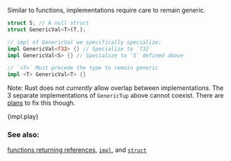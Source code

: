 Similar to functions, implementations require care to remain generic.

```rust
struct S; // A null struct
struct GenericVal<T>(T,);

// impl of GenericVal we specifically specialize:
impl GenericVal<f32> {} // Specialize to `f32`
impl GenericVal<S> {} // Specialize to `S` defined above

// `<T>` Must precede the type to remain generic
impl <T> GenericVal<T> {}
```

Note: Rust does not *currently* allow overlap between implementations. The
3 separate implementations of `GenericTup` above cannot coexist. There are
[plans][specialization_plans] to fix this though.

{impl.play}

### See also:

[functions returning references][fn], [`impl`][methods], and [`struct`][structs]


[fn]: /scope/lifetime/fn.html
[methods]: /fn/methods.html
[specialization_plans]: http://blog.rust-lang.org/2015/05/11/traits.html#the-future
[structs]: /custom_types/structs.html
